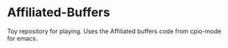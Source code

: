 # Affiliated-Buffers
Toy repository for playing. Uses the Affiliated buffers code from cpio-mode for emacs.
